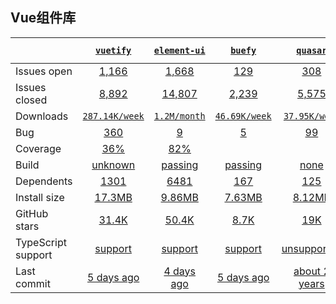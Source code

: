 ## Vue组件库
|   | [`vuetify`][b0] | [`element-ui`][r0] | [`buefy`][n0] | [`quasar`][k0] | [`mint-ui`][a0] | [`bootstrap-vue`][q0] |
|---|:---:|:---:|:----:|:----:|:----:|:----:|
| Issues open           | [1,166][IO1] | [1,668][IO2] | [129][IO3] | [308][IO4] | [237][IO5] | [126][IO6] |
| Issues closed         | [8,892][IC1] | [14,807][IC2] | [2,239][IC3] | [5,575][IC4] | [986][IC5] | [3,006][IC6] |
| Downloads             | [`287.14K/week`][DL1] | [`1.2M/month`][DL2] | [`46.69K/week`][DL3] | [`37.95K/week`][DL4] | [`30K/month`][DL5] | [`360.74K/week`][DL6] |
| Bug              | [360][bug1] | [9][bug2] | [5][bug3] | [99][bug4] | [3][bug5] | [6][bug6] |
| Coverage              | [36%][cover1] | [82%][cover2] |  |  |  | [100%][cover6] |
| Build                 | [unknown][bd1] | [passing][bd2] | [passing][bd3] | [none][bd4] | [passing][bd5] | [unknown][bd6] |
| Dependents            | [1301][dep1] | [6481][dep2] | [167][dep3] | [125][dep4] | [214][dep5] | [824][dep6] |
| Install size          | [17.3MB][IS1] | [9.86MB][IS2] | [7.63MB][IS3] | [8.12MB][IS4] | [1.26MB][IS5] | [53.3MB][IS6] |
| GitHub stars          | [31.4K][stars1] | [50.4K][stars2] | [8.7K][stars3] | [19K][stars4] | [16.4K][stars5] | [13.3K][stars6] |
| TypeScript support    | [support][TS1] | [support][TS2] | [support][TS3] | [unsupported][TS4] | [support][TS5] | [support][TS6] |
| Last commit           | [5 days ago][commits1] | [4 days ago][commits2] | [5 days ago][commits3] | [about 2 years][commits4] | [1 year ago][commits5] | [22 days ago][commits6] |

[b0]: https://github.com/vuetifyjs/vuetify
[r0]: https://github.com/ElemeFE/element
[n0]: https://github.com/buefy/buefy
[k0]: https://github.com/quasarframework/quasar
[a0]: https://github.com/ElemeFE/mint-ui/
[q0]: https://github.com/bootstrap-vue/bootstrap-vue

[IO1]: https://github.com/vuetifyjs/vuetify/issues
[IO2]: https://github.com/ElemeFE/element/issues
[IO3]: https://github.com/buefy/buefy/issues
[IO4]: https://github.com/quasarframework/quasar/issues
[IO5]: https://github.com/ElemeFE/mint-ui/issues
[IO6]: https://github.com/bootstrap-vue/bootstrap-vue/issues
[IC1]: https://github.com/vuetifyjs/vuetify/issues
[IC2]: https://github.com/ElemeFE/element/issues
[IC3]: https://github.com/buefy/buefy/issues
[IC4]: https://github.com/quasarframework/quasar/issues
[IC5]: https://github.com/ElemeFE/mint-ui/issues
[IC6]: https://github.com/bootstrap-vue/bootstrap-vue/issues

[DL1]: https://www.npmjs.com/package/vuetify
[DL2]: https://www.npmjs.com/package/element-ui
[DL3]: https://www.npmjs.com/package/buefy
[DL4]: https://www.npmjs.com/package/quasar
[DL5]: https://www.npmjs.com/package/mint-ui
[DL6]: https://www.npmjs.com/package/bootstrap-vue

[bd1]: https://www.travis-ci.org/github/vuetifyjs/vuetify
[bd2]: https://www.travis-ci.org/github/ElemeFE/element
[bd3]: https://app.circleci.com/pipelines/github/buefy/buefy
[bd4]: https://www.travis-ci.org/github/quasarframework/quasar
[bd5]: https://travis-ci.org/github/ElemeFE/mint-ui
[bd6]: https://www.travis-ci.org/github/bootstrap-vue/bootstrap-vue

[bug1]: https://github.com/vuetifyjs/vuetify/issues?q=is%3Aopen+is%3Aissue+label%3A%22T%3A+bug%22
[bug2]: https://github.com/ElemeFE/element/issues?q=is%3Aopen+is%3Aissue+label%3A%22type%3A+bug%22
[bug3]: https://github.com/buefy/buefy/issues?q=is%3Aopen+is%3Aissue+label%3Abug
[bug4]: https://github.com/quasarframework/quasar/issues?page=4&q=is%3Aopen+is%3Aissue+label%3A%22%3Abeetle%3A+bug%22
[bug5]: https://github.com/ElemeFE/mint-ui/issues?q=is%3Aopen+is%3Aissue+label%3Abug
[bug6]: https://github.com/bootstrap-vue/bootstrap-vue/issues?q=is%3Aopen+is%3Aissue++label%3A%22Type%3A+Bug%22+

[cover1]: https://coveralls.io/github/vuetifyjs/vuetify
[cover2]: https://coveralls.io/github/ElemeFE/element
[cover6]: https://app.codecov.io/gh/bootstrap-vue/bootstrap-vue

[dep1]: https://www.npmjs.com/package/vuetify
[dep2]: https://www.npmjs.com/package/element-ui
[dep3]: https://www.npmjs.com/package/buefy
[dep4]: https://www.npmjs.com/package/quasar
[dep5]: https://www.npmjs.com/package/mint-ui
[dep6]: https://www.npmjs.com/package/bootstrap-vue

[IS1]: https://packagephobia.com/result?p=vuetify
[IS2]: https://packagephobia.com/result?p=element-ui
[IS3]: https://packagephobia.com/result?p=buefy
[IS4]: https://packagephobia.com/result?p=quasar
[IS5]: https://packagephobia.com/result?p=mint-ui
[IS6]: https://packagephobia.com/result?p=bootstrap-vue

[stars1]: https://github.com/vuetifyjs/vuetify/stargazers
[stars2]: https://github.com/ElemeFE/element/stargazers
[stars3]: https://github.com/buefy/buefy/stargazers
[stars4]: https://github.com/quasarframework/quasar/stargazers
[stars5]: https://github.com/ElemeFE/mint-ui/stargazers
[stars6]: https://github.com/bootstrap-vue/bootstrap-vue/stargazers

[TS1]: https://www.npmjs.com/package/@types/pica
[TS2]: https://github.com/fengyuanchen/compressorjs/search?l=TypeScript
[TS3]: https://github.com/fengyuanchen/cropperjs/search?l=TypeScript
[TS4]: https://github.com/benhowdle89/grade/search?l=javascript
[TS5]: https://www.npmjs.com/package/@types/merge-images
[TS6]: https://www.npmjs.com/package/@types/merge-images

[commits1]: https://github.com/vuetifyjs/vuetify/commits
[commits2]: https://github.com/ElemeFE/element/commits
[commits3]:https://github.com/buefy/buefy/commits
[commits4]: https://github.com/benhowdle89/grade/commits
[commits5]: https://github.com/lukechilds/merge-images/commits
[commits6]: https://github.com/lukechilds/merge-images/commits
